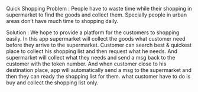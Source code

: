 ﻿Quick Shopping
Problem : People have to waste time while their shopping in supermarket to find the goods and collect them. Specially people in  urban areas don’t have much time to shopping daily.


Solution : We hope to provide a platform for the customers  to shopping easily. In this app supermarket will collect the goods what customer need  before they arrive to the supermarket. Customer can search best & quickest place to collect his shopping list and then request what he needs. And supermarket will collect what they needs and send a msg back to the customer with the token number. And when customer close to his destination place, app will automatically send a msg  to the  supermarket and then they can ready the shopping list for them. what customer have to do is buy and collect the shopping list only.
